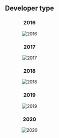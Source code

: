 <h2 align="center">
  Developer type
</h2>

<h3 align="center">
  2016
</h2>

<p align="center">
<img src="https://user-images.githubusercontent.com/39559256/67618476-d17b9c80-f7f8-11e9-99a1-cb7aca981f05.PNG" alt="2016">
</p>

<h3 align="center">
  2017
</h2>

<p align="center">
<img src="https://user-images.githubusercontent.com/39559256/67618202-eeae6c00-f7f4-11e9-85bd-93cf21258472.PNG" alt="2017">
</p>

<h3 align="center">
  2018
</h2>

<p align="center">
<img src="https://user-images.githubusercontent.com/39559256/67618164-6039ea80-f7f4-11e9-902f-4e13255b2652.PNG" alt="2018">
</p>

<h3 align="center">
  2019
</h2>

<p align="center">
<img src="https://user-images.githubusercontent.com/39559256/64477519-3164a800-d1a5-11e9-9ef2-3808d7281a57.PNG" alt="2019">
</p>

<h3 align="center">
  2020
</h2>

<p align="center">
<img src="https://user-images.githubusercontent.com/39559256/93244842-0850fd00-f793-11ea-9777-c8c212bec923.PNG" alt="2020">
</p>
